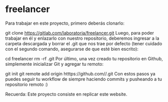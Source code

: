 # freelancer
Para trabajar en este proyecto, primero deberás clonarlo:

git clone https://gitlab.com/laboratoria/freelancer.git
Luego, para poder trabajar en él y enlazarlo con nuestro repositorio, deberemos ingresar a la carpeta descargada y borrar el .git que nos trae por defecto (tener cuidado con el segundo comando, asegurarse de que esté bien escrito):

cd freelancer
rm -rf .git
Por último, una vez creado tu repositorio en Github, simplemente inicializar Git y agregar tu remoto:

git init
git remote add origin htttps://github.com/<usuario>/<nombre-repositorio>.git
Con estos pasos ya puedes seguir tu workflow de siempre haciendo commits y pusheando a tu repositorio remoto :)

Recuerda: Este proyecto consiste en replicar este website.